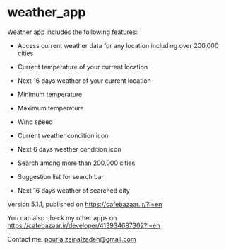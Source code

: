 # weather_app



Weather app includes the following features:

- Access current weather data for any location including over 200,000 cities

- Current temperature of your current location

- Next 16 days weather of your current location

- Minimum temperature

- Maximum temperature

- Wind speed

- Current weather condition icon

- Next 6 days weather condition icon

- Search among more than 200,000 cities

- Suggestion list for search bar

- Next 16 days weather of searched city

Version 5.1.1, published on https://cafebazaar.ir/?l=en

You can also check my other apps on https://cafebazaar.ir/developer/413934687302?l=en

Contact me: pouria.zeinalzadeh@gmail.com
